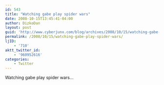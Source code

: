 ```yaml
---
id: 543
title: "Watching gabe play spider wars"
date: 2008-10-15T13:45:41-04:00
author: DizkoDan
layout: post
guid: 'http://www.cyberjunx.com/blog/archives/2008/10/15/watching-gabe-play-spider-wars/'
permalink: /2008/10/15/watching-gabe-play-spider-wars/
ljID:
    - '710'
aktt_twitter_id:
    - '960952616'
categories:
    - Twitter
---
```


Watching gabe play spider wars…